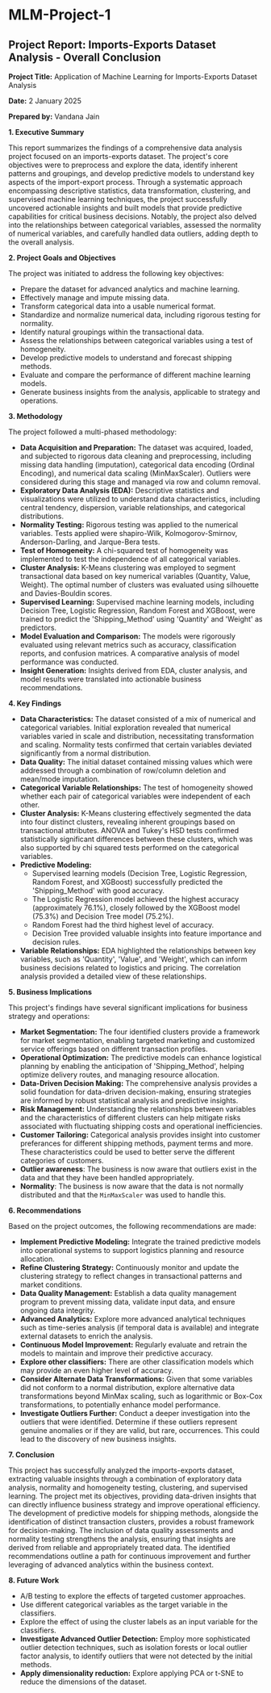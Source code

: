 # MLM-Project-1
## Project Report: Imports-Exports Dataset Analysis - Overall Conclusion

**Project Title:** Application of Machine Learning for Imports-Exports Dataset Analysis

**Date:** 2 January 2025

**Prepared by:** Vandana Jain

**1. Executive Summary**

This report summarizes the findings of a comprehensive data analysis project focused on an imports-exports dataset. The project's core objectives were to preprocess and explore the data, identify inherent patterns and groupings, and develop predictive models to understand key aspects of the import-export process. Through a systematic approach encompassing descriptive statistics, data transformation, clustering, and supervised machine learning techniques, the project successfully uncovered actionable insights and built models that provide predictive capabilities for critical business decisions. Notably, the project also delved into the relationships between categorical variables, assessed the normality of numerical variables, and carefully handled data outliers, adding depth to the overall analysis.

**2. Project Goals and Objectives**

The project was initiated to address the following key objectives:

*   Prepare the dataset for advanced analytics and machine learning.
*   Effectively manage and impute missing data.
*   Transform categorical data into a usable numerical format.
*   Standardize and normalize numerical data, including rigorous testing for normality.
*   Identify natural groupings within the transactional data.
*   Assess the relationships between categorical variables using a test of homogeneity.
*   Develop predictive models to understand and forecast shipping methods.
*   Evaluate and compare the performance of different machine learning models.
*   Generate business insights from the analysis, applicable to strategy and operations.

**3. Methodology**

The project followed a multi-phased methodology:

*   **Data Acquisition and Preparation:** The dataset was acquired, loaded, and subjected to rigorous data cleaning and preprocessing, including missing data handling (imputation), categorical data encoding (Ordinal Encoding), and numerical data scaling (MinMaxScaler). Outliers were considered during this stage and managed via row and column removal.
*   **Exploratory Data Analysis (EDA):** Descriptive statistics and visualizations were utilized to understand data characteristics, including central tendency, dispersion, variable relationships, and categorical distributions.
* **Normality Testing:** Rigorous testing was applied to the numerical variables. Tests applied were shapiro-Wilk, Kolmogorov-Smirnov, Anderson-Darling, and Jarque-Bera tests.
* **Test of Homogeneity:** A chi-squared test of homogeneity was implemented to test the independence of all categorical variables.
*   **Cluster Analysis:** K-Means clustering was employed to segment transactional data based on key numerical variables (Quantity, Value, Weight). The optimal number of clusters was evaluated using silhouette and Davies-Bouldin scores.
*   **Supervised Learning:** Supervised machine learning models, including Decision Tree, Logistic Regression, Random Forest and XGBoost, were trained to predict the 'Shipping\_Method' using 'Quantity' and 'Weight' as predictors.
*   **Model Evaluation and Comparison:** The models were rigorously evaluated using relevant metrics such as accuracy, classification reports, and confusion matrices. A comparative analysis of model performance was conducted.
*   **Insight Generation:** Insights derived from EDA, cluster analysis, and model results were translated into actionable business recommendations.

**4. Key Findings**

*   **Data Characteristics:** The dataset consisted of a mix of numerical and categorical variables. Initial exploration revealed that numerical variables varied in scale and distribution, necessitating transformation and scaling. Normality tests confirmed that certain variables deviated significantly from a normal distribution.
*   **Data Quality:** The initial dataset contained missing values which were addressed through a combination of row/column deletion and mean/mode imputation.
* **Categorical Variable Relationships:** The test of homogeneity showed whether each pair of categorical variables were independent of each other.
*   **Cluster Analysis:** K-Means clustering effectively segmented the data into four distinct clusters, revealing inherent groupings based on transactional attributes. ANOVA and Tukey's HSD tests confirmed statistically significant differences between these clusters, which was also supported by chi squared tests performed on the categorical variables.
*   **Predictive Modeling:**
    *   Supervised learning models (Decision Tree, Logistic Regression, Random Forest, and XGBoost) successfully predicted the 'Shipping\_Method' with good accuracy.
    *   The Logistic Regression model achieved the highest accuracy (approximately 76.1%), closely followed by the XGBoost model (75.3%) and Decision Tree model (75.2%).
    * Random Forest had the third highest level of accuracy.
    *   Decision Tree provided valuable insights into feature importance and decision rules.
*   **Variable Relationships:** EDA highlighted the relationships between key variables, such as 'Quantity', 'Value', and 'Weight', which can inform business decisions related to logistics and pricing. The correlation analysis provided a detailed view of these relationships.

**5. Business Implications**

This project's findings have several significant implications for business strategy and operations:

*   **Market Segmentation:** The four identified clusters provide a framework for market segmentation, enabling targeted marketing and customized service offerings based on different transaction profiles.
*   **Operational Optimization:** The predictive models can enhance logistical planning by enabling the anticipation of 'Shipping\_Method', helping optimize delivery routes, and managing resource allocation.
*   **Data-Driven Decision Making:** The comprehensive analysis provides a solid foundation for data-driven decision-making, ensuring strategies are informed by robust statistical analysis and predictive insights.
*   **Risk Management:** Understanding the relationships between variables and the characteristics of different clusters can help mitigate risks associated with fluctuating shipping costs and operational inefficiencies.
* **Customer Tailoring:** Categorical analysis provides insight into customer preferances for different shipping methods, payment terms and more. These characteristics could be used to better serve the different categories of customers.
* **Outlier awareness**: The business is now aware that outliers exist in the data and that they have been handled appropriately.
* **Normality**: The business is now aware that the data is not normally distributed and that the `MinMaxScaler` was used to handle this.

**6. Recommendations**

Based on the project outcomes, the following recommendations are made:

*   **Implement Predictive Modeling:** Integrate the trained predictive models into operational systems to support logistics planning and resource allocation.
*   **Refine Clustering Strategy:** Continuously monitor and update the clustering strategy to reflect changes in transactional patterns and market conditions.
*   **Data Quality Management:** Establish a data quality management program to prevent missing data, validate input data, and ensure ongoing data integrity.
*   **Advanced Analytics:** Explore more advanced analytical techniques such as time-series analysis (if temporal data is available) and integrate external datasets to enrich the analysis.
*   **Continuous Model Improvement:** Regularly evaluate and retrain the models to maintain and improve their predictive accuracy.
* **Explore other classifiers:** There are other classification models which may provide an even higher level of accuracy.
* **Consider Alternate Data Transformations:** Given that some variables did not conform to a normal distribution, explore alternative data transformations beyond MinMax scaling, such as logarithmic or Box-Cox transformations, to potentially enhance model performance.
* **Investigate Outliers Further:** Conduct a deeper investigation into the outliers that were identified. Determine if these outliers represent genuine anomalies or if they are valid, but rare, occurrences. This could lead to the discovery of new business insights.

**7. Conclusion**

This project has successfully analyzed the imports-exports dataset, extracting valuable insights through a combination of exploratory data analysis, normality and homogeneity testing, clustering, and supervised learning. The project met its objectives, providing data-driven insights that can directly influence business strategy and improve operational efficiency. The development of predictive models for shipping methods, alongside the identification of distinct transaction clusters, provides a robust framework for decision-making. The inclusion of data quality assessments and normality testing strengthens the analysis, ensuring that insights are derived from reliable and appropriately treated data. The identified recommendations outline a path for continuous improvement and further leveraging of advanced analytics within the business context.

**8. Future Work**
* A/B testing to explore the effects of targeted customer approaches.
* Use different categorical variables as the target variable in the classifiers.
* Explore the effect of using the cluster labels as an input variable for the classifiers.
* **Investigate Advanced Outlier Detection:** Employ more sophisticated outlier detection techniques, such as isolation forests or local outlier factor analysis, to identify outliers that were not detected by the initial methods.
* **Apply dimensionality reduction:** Explore applying PCA or t-SNE to reduce the dimensions of the dataset.
